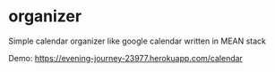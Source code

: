 # organizer
Simple calendar organizer like google calendar written in MEAN stack

Demo: https://evening-journey-23977.herokuapp.com/calendar
